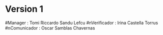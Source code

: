 # Version 1

#Manager : Tomi Riccardo Sandu Lefcu
#nVerificador : Irina Castella Torrus
#nComunicador : Oscar Samblas Chavernas
